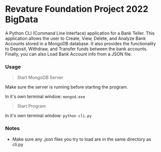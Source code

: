 # Revature Foundation Project 2022 BigData

A Python CLI (Command Line Interface) application for a Bank Teller. This application allows the user to Create, View, Delete, and Analyze Bank Accounts stored in a MongoDB database. It also provides the functionality to Deposit, Withdraw, and Transfer funds between the bank accounts. Finally, you can also Load Bank Account info from a JSON file.

### Usage
> Start MongoDB Server

Make sure the server is running before starting the program.

In it's own terminal window:
`mongod.exe`

> Start Program

In it's own terminal window:
`python cli.py`


### Notes
- Make sure any .json files you try to load are in the same directory as cli.py
